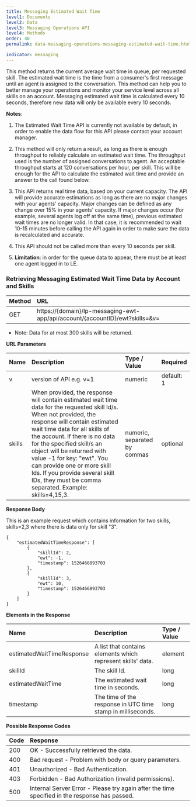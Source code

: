 ```yaml
---
title: Messaging Estimated Wait Time
level1: Documents
level2: Data
level3: Messaging Operations API
level4: Methods
order: 40
permalink: data-messaging-operations-messaging-estimated-wait-time.html

indicator: messaging
---
```


This method returns the current average wait time in queue, per requested skill. The estimated wait time is the time from a consumer's first message until an agent is assigned to the conversation. This method can help you to better manage your operations and monitor your service level across all skills on an account. Messaging estimated wait time is calculated every 10 seconds, therefore new data will only be available every 10 seconds.

**Notes**:

1. The Estimated Wait Time API is currently not available by default, in order to enable the data flow for this API please contact your account manager.

2. This method will only return a result, as long as there is enough throughput to reliably calculate an estimated wait time. The throughput used is the number of assigned conversations to agent. An acceptable throughput starts at 120 conversations per hour, per skill. This will be enough for the API to calculate the estimated wait time and provide an answer to the call found below.

3. This API returns real time data, based on your current capacity. The API will provide accurate estimations as long as there are no major changes with your agents' capacity. Major changes can be defined as any change over 15% in your agents' capacity. If major changes occur (for example, several agents log off at the same time), previous estimated wait times are no longer valid. In that case, it is recommended to wait 10-15 minutes before calling the API again in order to make sure the data is recalculated and accurate.

4. This API should not be called more than every 10 seconds per skill.

5. **Limitation**: in order for the queue data to appear, there must be at least one agent logged in to LE.

### Retrieving Messaging Estimated Wait Time Data by Account and Skills

| Method | URL |
| :--- | :--- |
| GET | https://{domain}/lp-messaging-ewt-app/api/account/{accountID}/ewt?skills=<skillIDs>&v=<version> |

 - Note: Data for at most 300 skills will be returned.

**URL Parameters**

| Name | Description | Type / Value | Required |
| :----- | :-------------- | :-------------- | :--- |
| v | version of API e.g. v=1 | numeric | default: 1 |
| skills | When provided, the response will contain estimated wait time data for the requested skill Id/s. When not provided, the response will contain estimated wait time data for all skills of the account. If there is no data for the specified skill/s an object will be returned with value -1 for key: "ewt". You can provide one or more skill Ids. If you provide several skill IDs, they must be comma separated. Example: skills=4,15,3. | numeric, separated by commas | optional |

**Response Body**

This is an example request which contains information for two skills, skills=2,3 where there is data only for skill "3".

    {
        "estimatedWaitTimeResponse": [
            {
                "skillId": 2,
                "ewt": -1,
                "timestamp": 1526466893703
            },
            {
                "skillId": 3,
                "ewt": 10,
                "timestamp": 1526466893703
            }
        ]
    }

**Elements in the Response**

| Name | Description | Type / Value |
| :----- | :------------- | :-------------- |
| estimatedWaitTimeResponse | A list that contains elements which represent skills' data. | element |
| skillId | The skill Id. | long |
| estimatedWaitTime | The estimated wait time in seconds. | long |
| timestamp | The time of the response in UTC time stamp in milliseconds. | long |

**Possible Response Codes**

| Code | Response |
| :----- | :--------- |
| 200 | OK - Successfully retrieved the data. |
| 400 | Bad request - Problem with body or query parameters. |
| 401 | Unauthorized - Bad Authentication. |
| 403 | Forbidden - Bad Authorization (invalid permissions). |
| 500 | Internal Server Error - Please try again after the time specified in the response has passed. |
